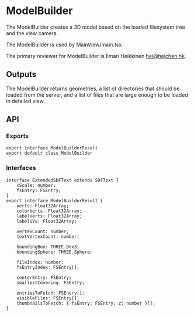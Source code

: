 # ModelBuilder

The ModelBuilder creates a 3D model based on the loaded filesystem tree and the view camera.

The ModelBuilder is used by MainView/main.tsx.

The primary reviewer for ModelBuilder is Ilmari Heikkinen <hei@heichen.hk>.

## Outputs

The ModelBuilder returns geometries, a list of directories that should be loaded from
the server, and a list of files that are large enough to be loaded in detailed view.

## API

### Exports

```tsx
export interface ModelBuilderResult
export default class ModelBuilder
```

### Interfaces

```tsx
interface ExtendedSDFText extends SDFText {
	xScale: number;
	fsEntry: FSEntry;
}
export interface ModelBuilderResult {
	verts: Float32Array;
	colorVerts: Float32Array;
	labelVerts: Float32Array;
	labelUVs: Float32Array;

	vertexCount: number;
	textVertexCount: number;

	boundingBox: THREE.Box3;
	boundingSphere: THREE.Sphere;

	fileIndex: number;
	fsEntryIndex: FSEntry[];

	centerEntry: FSEntry;
	smallestCovering: FSEntry;

	entriesToFetch: FSEntry[];
	visibleFiles: FSEntry[];
	thumbnailsToFetch: { fsEntry: FSEntry; z: number }[];
}
```
